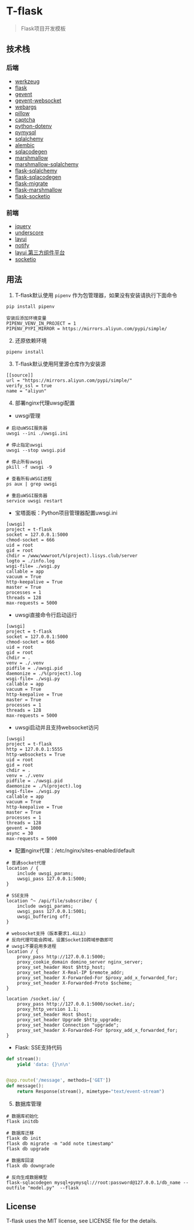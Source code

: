 # T-flask

> Flask项目开发模板

## 技术栈

### 后端

- [werkzeug](https://www.osgeo.cn/werkzeug/)
- [flask](https://dormousehole.readthedocs.io/en/latest/index.html)
- [gevent](https://www.gevent.org/contents.html)
- [gevent-websocket](https://gitlab.com/noppo/gevent-websocket)
- [webargs](https://webargs.readthedocs.io/en/latest/)
- [pillow](https://pillow.readthedocs.io/en/stable/)
- [captcha](https://github.com/lepture/captcha)
- [python-dotenv](https://saurabh-kumar.com/python-dotenv/#getting-started)
- [pymysql](https://pymysql.readthedocs.io/en/latest/modules/connections.html)
- [sqlalchemy](https://docs.sqlalchemy.org/en/14/contents.html)
- [alembic](https://alembic.sqlalchemy.org/en/latest/)
- [sqlacodegen](https://github.com/agronholm/sqlacodegen)
- [marshmallow](https://marshmallow.readthedocs.io/en/stable/)
- [marshmallow-sqlalchemy](https://marshmallow-sqlalchemy.readthedocs.io/en/latest/index.html)
- [flask-sqlalchemy](https://flask-sqlalchemy.palletsprojects.com/en/2.x/quickstart/)
- [flask-sqlacodegen](https://github.com/ksindi/flask-sqlacodegen)
- [flask-migrate](https://github.com/miguelgrinberg/Flask-Migrate)
- [flask-marshmallow](https://flask-marshmallow.readthedocs.io/en/latest/index.html)
- [flask-socketio](https://flask-socketio.readthedocs.io/en/latest/)

### 前端

- [jquery](https://jquery.cuishifeng.cn/)
- [underscore](https://www.underscorejs.com.cn/)
- [layui](https://www.layuiweb.com/doc/index.htm)
- [notify](https://gitee.com/u33/notify)
- [layui 第三方组件平台](https://layui.org.cn/fly/extend/index.html)
- [socketio](https://socket.io/)

## 用法

1. T-flask默认使用 `pipenv` 作为包管理器，如果没有安装请执行下面命令

```shell
pip install pipenv

安装后添加环境变量
PIPENV_VENV_IN_PROJECT = 1
PIPENV_PYPI_MIRROR = https://mirrors.aliyun.com/pypi/simple/
```

2. 还原依赖环境

```
pipenv install
```

3. T-flask默认使用阿里源仓库作为安装源

```shell
[[source]]
url = "https://mirrors.aliyun.com/pypi/simple/"
verify_ssl = true
name = "aliyun"
```

4. 部署nginx代理uwsgi配置

- uwsgi管理

```shell
# 启动uWSGI服务器
uwsgi --ini ./uwsgi.ini

# 停止指定uwsgi
uwsgi --stop uwsgi.pid

# 停止所有uwsgi
pkill -f uwsgi -9
 
# 查看所有uWSGI进程
ps aux | grep uwsgi

# 重启uWSGI服务器
service uwsgi restart
```

- 宝塔面板：Python项目管理器配置uwsgi.ini

```text
[uwsgi]
project = t-flask
socket = 127.0.0.1:5000
chmod-socket = 666
uid = root
gid = root
chdir = /www/wwwroot/%(project).lisys.club/server
logto = ./info.log
wsgi-file= ./wsgi.py
callable = app
vacuum = True
http-keepalive = True
master = True
processes = 1
threads = 128
max-requests = 5000
```

- uwsgi直接命令行启动运行

```text
[uwsgi]
project = t-flask
socket = 127.0.0.1:5000
chmod-socket = 666
uid = root
gid = root
chdir = .
venv = ./.venv
pidfile = ./uwsgi.pid
daemonize = ./%(project).log
wsgi-file= ./wsgi.py
callable = app
vacuum = True
http-keepalive = True
master = True
processes = 1
threads = 128
max-requests = 5000
```

- uwsgi启动并且支持websocket访问

```text
[uwsgi]
project = t-flask
http = 127.0.0.1:5555
http-websockets = True
uid = root
gid = root
chdir = .
venv = ./.venv
pidfile = ./uwsgi.pid
daemonize = ./%(project).log
wsgi-file= ./wsgi.py
callable = app
vacuum = True
http-keepalive = True
master = True
processes = 1
threads = 128
gevent = 1000
async = 30
max-requests = 5000
```

- 配置nginx代理：/etc/nginx/sites-enabled/default

```text
# 普通socket代理
location / {
    include uwsgi_params;
    uwsgi_pass 127.0.0.1:5000;
}

# SSE支持
location ^~ /api/file/subscribe/ {
    include uwsgi_params;
    uwsgi_pass 127.0.0.1:5001;
    uwsgi_buffering off;
}

# websocket支持（版本要求1.4以上）
# 反向代理可能会跨域，设置SocketIO跨域参数即可
# uwsgi不要启用多进程
location / {
    proxy_pass http://127.0.0.1:5000;
    proxy_cookie_domain domino_server nginx_server;
    proxy_set_header Host $http_host;
    proxy_set_header X-Real-IP $remote_addr;
    proxy_set_header X-Forwarded-For $proxy_add_x_forwarded_for;
    proxy_set_header X-Forwarded-Proto $scheme;
}

location /socket.io/ {
    proxy_pass http://127.0.0.1:5000/socket.io/;
    proxy_http_version 1.1;
    proxy_set_header Host $host;
    proxy_set_header Upgrade $http_upgrade;
    proxy_set_header Connection "upgrade";
    proxy_set_header X-Forwarded-For $proxy_add_x_forwarded_for;
}
```

- Flask: SSE支持代码

```python
def stream():
    yield 'data: {}\n\n'


@app.route('/message', methods=['GET'])
def message():
    return Response(stream(), mimetype="text/event-stream")
```

5. 数据库管理

```shell
# 数据库初始化
flask initdb

# 数据库迁移
flask db init
flask db migrate -m "add note timestamp"
flask db upgrade

# 数据库回滚
flask db downgrade

# 反向生成数据模型
flask-sqlacodegen mysql+pymysql://root:password@127.0.0.1/db_name --outfile "model.py"  --flask
```

## License

T-flask uses the MIT license, see LICENSE file for the details.
